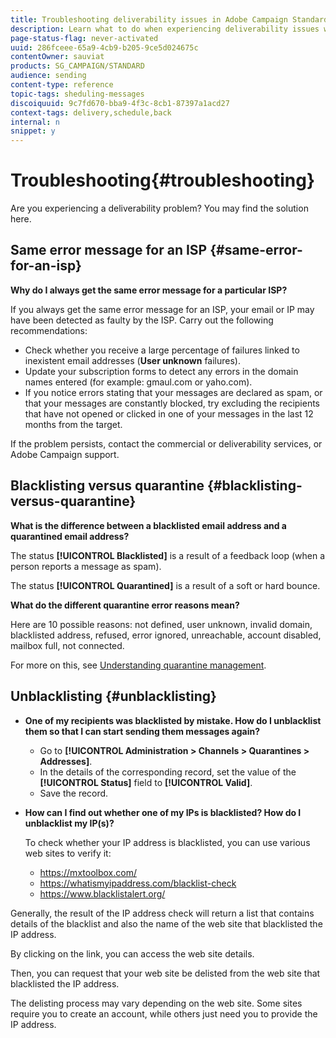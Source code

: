 ```yaml
---
title: Troubleshooting deliverability issues in Adobe Campaign Standard
description: Learn what to do when experiencing deliverability issues with Adobe Campaign Standard.
page-status-flag: never-activated
uuid: 286fceee-65a9-4cb9-b205-9ce5d024675c
contentOwner: sauviat
products: SG_CAMPAIGN/STANDARD
audience: sending
content-type: reference
topic-tags: sheduling-messages
discoiquuid: 9c7fd670-bba9-4f3c-8cb1-87397a1acd27
context-tags: delivery,schedule,back
internal: n
snippet: y
---
```


# Troubleshooting{#troubleshooting}

Are you experiencing a deliverability problem? You may find the solution here.

## Same error message for an ISP {#same-error-for-an-isp}

**Why do I always get the same error message for a particular ISP?**

If you always get the same error message for an ISP, your email or IP may have been detected as faulty by the ISP. Carry out the following recommendations:
* Check whether you receive a large percentage of failures linked to inexistent email addresses (**User unknown** failures).
* Update your subscription forms to detect any errors in the domain names entered (for example: gmaul.com or yaho.com).
* If you notice errors stating that your messages are declared as spam, or that your messages are constantly blocked, try excluding the recipients that have not opened or clicked in one of your messages in the last 12 months from the target.

If the problem persists, contact the commercial or deliverability services, or Adobe Campaign support.

## Blacklisting versus quarantine {#blacklisting-versus-quarantine}

**What is the difference between a blacklisted email address and a quarantined email address?**

The status **[!UICONTROL Blacklisted]** is a result of a feedback loop (when a person reports a message as spam).

The status **[!UICONTROL Quarantined]** is a result of a soft or hard bounce.

**What do the different quarantine error reasons mean?**

Here are 10 possible reasons: not defined, user unknown, invalid domain, blacklisted address, refused, error ignored, unreachable, account disabled, mailbox full, not connected.

For more on this, see [Understanding quarantine management](../../sending/using/understanding-quarantine-management.md).

## Unblacklisting {#unblacklisting}

* **One of my recipients was blacklisted by mistake. How do I unblacklist them so that I can start sending them messages again?**

    * Go to **[!UICONTROL Administration > Channels > Quarantines > Addresses]**.
    * In the details of the corresponding record, set the value of the **[!UICONTROL Status]** field to **[!UICONTROL Valid]**.
    * Save the record.

* **How can I find out whether one of my IPs is blacklisted? How do I unblacklist my IP(s)?**

    To check whether your IP address is blacklisted, you can use various web sites to verify it:
    * https://mxtoolbox.com/
    * https://whatismyipaddress.com/blacklist-check
    * https://www.blacklistalert.org/

Generally, the result of the IP address check will return a list that contains details of the blacklist and also the name of the web site that blacklisted the IP address.

By clicking on the link, you can access the web site details.

Then, you can request that your web site be delisted from the web site that blacklisted the IP address.

The delisting process may vary depending on the web site. Some sites require you to create an account, while others just need you to provide the IP address.
